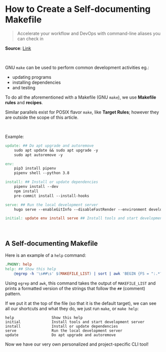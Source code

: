 # How to Create a Self-documenting Makefile

> Accelerate your workflow and DevOps with command-line aliases you can check in

**Source**: [Link](https://victoria.dev/blog/how-to-create-a-self-documenting-makefile/)

<br/>

GNU `make` can be used to perform common development activities eg.:

- updating programs
- installing dependencies
- and testing

To do all the aforementioned with a Makefile (GNU `make`), we use **Makefile rules** and **recipes**.

Similar parallels exist for POSIX flavor `make`, like **Target Rules**; however they are outside the scope of this article.

<br/>

Example:

```Makefile
update: ## Do apt upgrade and autoremove
    sudo apt update && sudo apt upgrade -y
    sudo apt autoremove -y

env:
    pip3 install pipenv
    pipenv shell --python 3.8

install: ## Install or update dependencies
    pipenv install --dev
    npm install
    pre-commit install --install-hooks

serve: ## Run the local development server
    hugo serve --enableGitInfo --disableFastRender --environment development

initial: update env install serve ## Install tools and start development server
```

<br/>

## A Self-documenting Makefile

Here is an example of a `help` command:

```Makefile
.PHONY: help
help: ## Show this help
    @egrep -h '\s##\s' $(MAKEFILE_LIST) | sort | awk 'BEGIN {FS = ":.*?## "}; {printf "\033[36m%-20s\033[0m %s\n", $$1, $$2}'
```

Using `egrep` and `awk`, this command takes the output of `MAKEFILE_LIST` and prints a formatted version of the strings that follow the `##` (comment) pattern.

If we put it at the top of the file (so that it is the default target), we can see all our shortcuts and what they do, we just run `make`, or `make help`:

```text
help                 Show this help
initial              Install tools and start development server
install              Install or update dependencies
serve                Run the local development server
update               Do apt upgrade and autoremove
```

Now we have our very own personalized and project-specific CLI tool!
